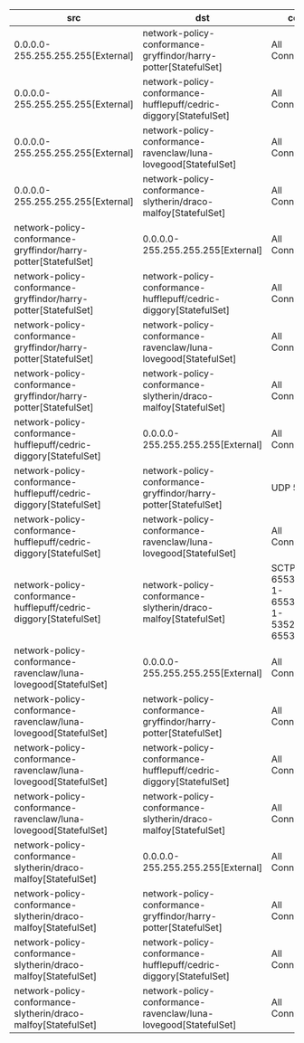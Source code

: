 | src | dst | conn |
|-----|-----|------|
| 0.0.0.0-255.255.255.255[External] | network-policy-conformance-gryffindor/harry-potter[StatefulSet] | All Connections |
| 0.0.0.0-255.255.255.255[External] | network-policy-conformance-hufflepuff/cedric-diggory[StatefulSet] | All Connections |
| 0.0.0.0-255.255.255.255[External] | network-policy-conformance-ravenclaw/luna-lovegood[StatefulSet] | All Connections |
| 0.0.0.0-255.255.255.255[External] | network-policy-conformance-slytherin/draco-malfoy[StatefulSet] | All Connections |
| network-policy-conformance-gryffindor/harry-potter[StatefulSet] | 0.0.0.0-255.255.255.255[External] | All Connections |
| network-policy-conformance-gryffindor/harry-potter[StatefulSet] | network-policy-conformance-hufflepuff/cedric-diggory[StatefulSet] | All Connections |
| network-policy-conformance-gryffindor/harry-potter[StatefulSet] | network-policy-conformance-ravenclaw/luna-lovegood[StatefulSet] | All Connections |
| network-policy-conformance-gryffindor/harry-potter[StatefulSet] | network-policy-conformance-slytherin/draco-malfoy[StatefulSet] | All Connections |
| network-policy-conformance-hufflepuff/cedric-diggory[StatefulSet] | 0.0.0.0-255.255.255.255[External] | All Connections |
| network-policy-conformance-hufflepuff/cedric-diggory[StatefulSet] | network-policy-conformance-gryffindor/harry-potter[StatefulSet] | UDP 53 |
| network-policy-conformance-hufflepuff/cedric-diggory[StatefulSet] | network-policy-conformance-ravenclaw/luna-lovegood[StatefulSet] | All Connections |
| network-policy-conformance-hufflepuff/cedric-diggory[StatefulSet] | network-policy-conformance-slytherin/draco-malfoy[StatefulSet] | SCTP 1-65535,TCP 1-65535,UDP 1-5352,5354-65535 |
| network-policy-conformance-ravenclaw/luna-lovegood[StatefulSet] | 0.0.0.0-255.255.255.255[External] | All Connections |
| network-policy-conformance-ravenclaw/luna-lovegood[StatefulSet] | network-policy-conformance-gryffindor/harry-potter[StatefulSet] | All Connections |
| network-policy-conformance-ravenclaw/luna-lovegood[StatefulSet] | network-policy-conformance-hufflepuff/cedric-diggory[StatefulSet] | All Connections |
| network-policy-conformance-ravenclaw/luna-lovegood[StatefulSet] | network-policy-conformance-slytherin/draco-malfoy[StatefulSet] | All Connections |
| network-policy-conformance-slytherin/draco-malfoy[StatefulSet] | 0.0.0.0-255.255.255.255[External] | All Connections |
| network-policy-conformance-slytherin/draco-malfoy[StatefulSet] | network-policy-conformance-gryffindor/harry-potter[StatefulSet] | All Connections |
| network-policy-conformance-slytherin/draco-malfoy[StatefulSet] | network-policy-conformance-hufflepuff/cedric-diggory[StatefulSet] | All Connections |
| network-policy-conformance-slytherin/draco-malfoy[StatefulSet] | network-policy-conformance-ravenclaw/luna-lovegood[StatefulSet] | All Connections |
